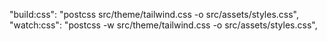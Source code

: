 "build:css": "postcss src/theme/tailwind.css -o src/assets/styles.css",
"watch:css": "postcss -w src/theme/tailwind.css -o src/assets/styles.css",